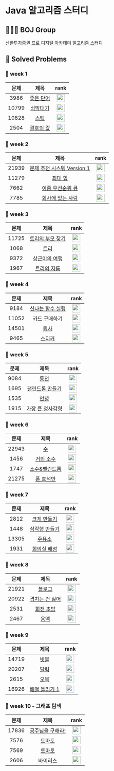 # Java 알고리즘 스터디

## 🧑🏻‍💻 BOJ Group
 
[신한투자증권 프로 디지털 아카데미 알고리즘 스터디](https://www.acmicpc.net/group/19666)

## 📌 Solved Problems

### 🚩 week 1
| 문제 | 제목 | rank |
| :--: | :--: | :--: |
| 3986 | [좋은 단어](https://www.acmicpc.net/problem/3986) | <img height="25px" width="25px" src="https://static.solved.ac/tier_small/7.svg"/> |
| 10799 | [쇠막대기](https://www.acmicpc.net/problem/10799) | <img height="25px" width="25px" src="https://static.solved.ac/tier_small/9.svg"/> |
| 10828 | [스택](https://www.acmicpc.net/problem/10828) | <img height="25px" width="25px" src="https://static.solved.ac/tier_small/7.svg"/> |
| 2504 | [괄호의 값](https://www.acmicpc.net/problem/2504) | <img height="25px" width="25px" src="https://static.solved.ac/tier_small/11.svg"/> |


### 🚩 week 2
| 문제 | 제목 | rank |
| :--: | :--: | :--: |
| 21939 | [문제 추천 시스템 Version 1](https://www.acmicpc.net/problem/21939) | <img height="25px" width="25px" src="https://static.solved.ac/tier_small/12.svg"/> |
| 11279 | [최대 힙](https://www.acmicpc.net/problem/11279) | <img height="25px" width="25px" src="https://static.solved.ac/tier_small/9.svg"/> |
| 7662 | [이중 우선순위 큐](https://www.acmicpc.net/problem/7662) | <img height="25px" width="25px" src="https://static.solved.ac/tier_small/12.svg"/> |
| 7785 | [회사에 있는 사람](https://www.acmicpc.net/problem/7785) | <img height="25px" width="25px" src="https://static.solved.ac/tier_small/6.svg"/> |

### 🚩 week 3
| 문제 | 제목 | rank |
| :--: | :--: | :--: |
| 11725 | [트리의 부모 찾기](https://www.acmicpc.net/problem/11725) | <img height="25px" width="25px" src="https://static.solved.ac/tier_small/9.svg"/> |
| 1068 | [트리](https://www.acmicpc.net/problem/1068) | <img height="25px" width="25px" src="https://static.solved.ac/tier_small/11.svg"/> |
| 9372 | [상근이의 여행](https://www.acmicpc.net/problem/9372) | <img height="25px" width="25px" src="https://static.solved.ac/tier_small/7.svg"/> |
| 1967 | [트리의 지름](https://www.acmicpc.net/problem/1967) | <img height="25px" width="25px" src="https://static.solved.ac/tier_small/12.svg"/> |

### 🚩 week 4

| 문제 |  제목 |  rank |
| :---: | :---: | :---: |
| 9184  | [신나는 함수 실행](https://www.acmicpc.net/problem/9184) | <img height="25px" width="25px" src="https://static.solved.ac/tier_small/9.svg"/>  |
| 11052 |  [카드 구매하기](https://www.acmicpc.net/problem/11052)  | <img height="25px" width="25px" src="https://static.solved.ac/tier_small/10.svg"/> |
| 14501 |      [퇴사](https://www.acmicpc.net/problem/14501)       | <img height="25px" width="25px" src="https://static.solved.ac/tier_small/8.svg"/>  |
| 9465  |      [스티커](https://www.acmicpc.net/problem/9465)      | <img height="25px" width="25px" src="https://static.solved.ac/tier_small/10.svg"/> |

### 🚩 week 5
| 문제 |  제목 |  rank |
| :---: | :---: | :---: |
| 9084  | [동전](https://www.acmicpc.net/problem/9084) | <img height="25px" width="25px" src="https://static.solved.ac/tier_small/11.svg"/>  |
| 1695 |  [팰린드롬 만들기](https://www.acmicpc.net/problem/1695)  | <img height="25px" width="25px" src="https://static.solved.ac/tier_small/13.svg"/> |
| 1535 |  [안녕](https://www.acmicpc.net/problem/1535)       | <img height="25px" width="25px" src="https://static.solved.ac/tier_small/9.svg"/>  |
| 1915  | [가장 큰 정사각형](https://www.acmicpc.net/problem/1915)      | <img height="25px" width="25px" src="https://static.solved.ac/tier_small/12.svg"/> |

### 🚩 week 6
| 문제 |  제목 |  rank |
| :---: | :---: | :---: |
| 22943  | [수](https://www.acmicpc.net/problem/22943) | <img height="25px" width="25px" src="https://static.solved.ac/tier_small/11.svg"/>  |
| 1456 |  [거의 소수](https://www.acmicpc.net/problem/1456)  | <img height="25px" width="25px" src="https://static.solved.ac/tier_small/11.svg"/> |
| 1747 |  [소수&팰린드롬](https://www.acmicpc.net/problem/1747)       | <img height="25px" width="25px" src="https://static.solved.ac/tier_small/10.svg"/>  |
| 21275  | [폰 호석만](https://www.acmicpc.net/problem/21275)      | <img height="25px" width="25px" src="https://static.solved.ac/tier_small/9.svg"/> |

### 🚩 week 7
| 문제 |  제목 |  rank |
| :---: | :---: | :---: |
| 2812  | [크게 만들기](https://www.acmicpc.net/problem/2812) | <img height="25px" width="25px" src="https://static.solved.ac/tier_small/13.svg"/>  |
| 1448 |  [삼각형 만들기](https://www.acmicpc.net/problem/1448)  | <img height="25px" width="25px" src="https://static.solved.ac/tier_small/8.svg"/> |
| 13305 |  [주유소](https://www.acmicpc.net/problem/13305)       | <img height="25px" width="25px" src="https://static.solved.ac/tier_small/8.svg"/>  |
| 1931  | [회의실 배정](https://www.acmicpc.net/problem/1931)      | <img height="25px" width="25px" src="https://static.solved.ac/tier_small/10.svg"/> |

### 🚩 week 8
| 문제 |  제목 |  rank |
| :---: | :---: | :---: |
| 21921  | [블로그](https://www.acmicpc.net/problem/21921) | <img height="25px" width="25px" src="https://static.solved.ac/tier_small/8.svg"/>  |
| 20922 |  [겹치는 건 싫어](https://www.acmicpc.net/problem/20922)  | <img height="25px" width="25px" src="https://static.solved.ac/tier_small/10.svg"/> |
| 2531 |  [회전 초밥](https://www.acmicpc.net/problem/2531)       | <img height="25px" width="25px" src="https://static.solved.ac/tier_small/10.svg"/>  |
| 2467  | [용액](https://www.acmicpc.net/problem/2467)      | <img height="25px" width="25px" src="https://static.solved.ac/tier_small/11.svg"/> |

### 🚩 week 9
| 문제 |  제목 |  rank |
| :---: | :---: | :---: |
| 14719  | [빗물](https://www.acmicpc.net/problem/14719) | <img height="25px" width="25px" src="https://static.solved.ac/tier_small/11.svg"/>  |
| 20207 |  [달력](https://www.acmicpc.net/problem/20207)  | <img height="25px" width="25px" src="https://static.solved.ac/tier_small/11.svg"/> |
| 2615 |  [오목](https://www.acmicpc.net/problem/2615)       | <img height="25px" width="25px" src="https://static.solved.ac/tier_small/10.svg"/>  |
| 16926  | [배열 돌리기 1](https://www.acmicpc.net/problem/16926)      | <img height="25px" width="25px" src="https://static.solved.ac/tier_small/10.svg"/> |

### 🚩 week 10 - 그래프 탐색
| 문제 |  제목 |  rank |
| :---: | :---: | :---: |
| 17836  | [공주님을 구해라!](https://www.acmicpc.net/problem/17836) | <img height="25px" width="25px" src="https://static.solved.ac/tier_small/11.svg"/>  |
| 7576 |  [토마토](https://www.acmicpc.net/problem/7576)  | <img height="25px" width="25px" src="https://static.solved.ac/tier_small/11.svg"/> |
| 7569 |  [토마토](https://www.acmicpc.net/problem/7569)       | <img height="25px" width="25px" src="https://static.solved.ac/tier_small/11.svg"/>  |
| 2606  | [바이러스](https://www.acmicpc.net/problem/2606)      | <img height="25px" width="25px" src="https://static.solved.ac/tier_small/8.svg"/> |
